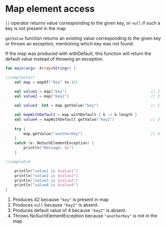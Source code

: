# Map element access

`[]` operator returns value corresponding to the given key, or `null` if such a key is not present in the map  

`getValue` function returns an existing value corresponding to the given key or throws an exception,
 mentioning which key was not found.
 
If the map was produced with withDefault, this function will return the default value instead of throwing an exception.

<div class="language-kotlin" theme="idea">

```kotlin
fun main(args: Array<String>) {

//sampleStart
    val map = mapOf("key" to 42)
    
    val value1 = map["key"]                                     // 1
    val value2 = map["key2"]                                    // 2

    val value3: Int = map.getValue("key")                       // 1

    val mapWithDefault = map.withDefault { k -> k.length }
    val value4 = mapWithDefault.getValue("key2")                // 3
    
    try {
        map.getValue("anotherKey")                              // 4
    }
    catch (e: NoSuchElementException) {
        println("Message: $e")
    }

//sampleEnd

    println("value1 is $value1")
    println("value2 is $value2")
    println("value3 is $value3")
    println("value4 is $value4")
}
```

</div>

1. Produces 42 because `"key"` is present in map
2. Produces `null` because `"key2"` is absent.
3. Produces default value of 4 because `"key2"` is absent.
4. Throws NoSuchElementException because `"anotherKey"` is not in the map
